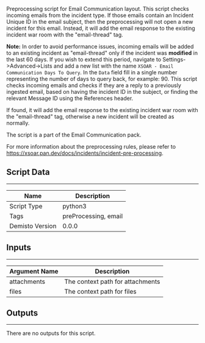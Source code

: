 Preprocessing script for Email Communication layout.
This script checks incoming emails from the incident type. If those emails contain an Incident Unique ID in the email subject, then the preprocessing will not open a new incident for this email. Instead, it will add the email response to the existing incident war room with the  "email-thread" tag.

**Note:** In order to avoid performance issues, incoming emails will be added to an existing incident as "email-thread" only if the incident was **modified** in the last 60 days.
If you wish to extend this period, navigate to Settings->Advanced->Lists and add a new list with the name `XSOAR - Email Communication Days To Query`. In the `Data` field fill in a single number representing the number of days to query back, for example: 90.
This script checks incoming emails and checks if they are a reply to a previously ingested email,
based on having the incident ID in the subject, or finding the relevant Message ID using the References header.

If found, it will add the email response to the existing incident war room with the  "email-thread" tag,
otherwise a new incident will be created as normally.

The script is a part of the Email Communication pack.

For more information about the preprocessing rules, please refer to https://xsoar.pan.dev/docs/incidents/incident-pre-processing.
## Script Data
---

| **Name** | **Description** |
| --- | --- |
| Script Type | python3 |
| Tags | preProcessing, email |
| Demisto Version | 0.0.0 |

## Inputs
---

| **Argument Name** | **Description** |
| --- | --- |
| attachments | The context path for attachments |
| files | The context path for files |

## Outputs
---
There are no outputs for this script.
